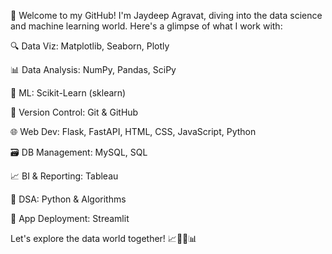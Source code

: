 👋 Welcome to my GitHub! I'm Jaydeep Agravat, diving into the data science and machine learning world. Here's a glimpse of what I work with:

🔍 Data Viz: Matplotlib, Seaborn, Plotly

📊 Data Analysis: NumPy, Pandas, SciPy

🤖 ML: Scikit-Learn (sklearn)

🧪 Version Control: Git & GitHub

🌐 Web Dev: Flask, FastAPI, HTML, CSS, JavaScript, Python

🗃️ DB Management: MySQL, SQL

📈 BI & Reporting: Tableau

🧠 DSA: Python & Algorithms

🚀 App Deployment: Streamlit

Let's explore the data world together! 📈🤖🌐📊

